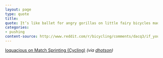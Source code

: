 ```yaml
---
layout: page
type: quote
title: 
quote: It’s like ballet for angry gorillas on little fairy bicycles made out of wishes.
categories: 
- pushing
content-source: http://www.reddit.com/r/bicycling/comments/dacq3/if_you_havent_seen_a_match_sprint_before_watch/
---
```

<a href="http://www.reddit.com/r/bicycling/comments/dacq3/if_you_havent_seen_a_match_sprint_before_watch/">loquacious on Match Sprinting (Cycling)</a> _(via [dhotson](http://dhotson.tumblr.com/post/1227996807/its-like-ballet-for-angry-gorillas-on-little))_
